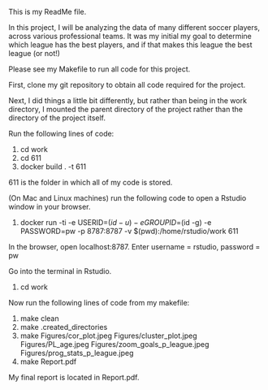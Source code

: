 This is my ReadMe file.

In this project, I will be analyzing the data of many different soccer players, across various professional teams. It was my initial my goal to determine which league has the best players, and if that makes this league the best league (or not!)

Please see my Makefile to run all code for this project.

First, clone my git repository to obtain all code required for the project. 


Next, I did things a little bit differently, but rather than being in the work directory, I mounted the parent directory of the project rather than the directory of the project itself. 

Run the following lines of code: 

1. cd work 
2. cd 611
3. docker build . -t 611

611 is the folder in which all of my code is stored.
 
(On Mac and Linux machines) run the following code to open a Rstudio window in your browser. 

1. docker run -ti -e USERID=$(id -u) -e GROUPID=$(id -g) -e PASSWORD=pw -p 8787:8787 -v $(pwd):/home/rstudio/work 611 

In the browser, open localhost:8787.  Enter username = rstudio, password = pw 


Go into the terminal in Rstudio.  

1. cd work 

Now run the following lines of code from my makefile:

1.  make clean
2.  make .created_directories
3.  make Figures/cor_plot.jpeg Figures/cluster_plot.jpeg Figures/PL_age.jpeg Figures/zoom_goals_p_league.jpeg Figures/prog_stats_p_league.jpeg
4.  make Report.pdf

My final report is located in Report.pdf.
